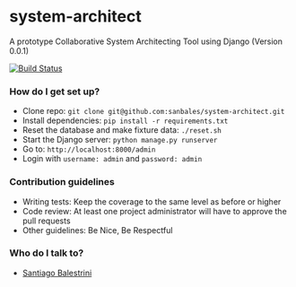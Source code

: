 # system-architect
A prototype Collaborative System Architecting Tool using Django (Version 0.0.1)

[![Build Status](https://travis-ci.org/sanbales/system-architect.svg?branch=master)](https://travis-ci.org/sanbales/system-architect)

### How do I get set up? ###

* Clone repo: `git clone git@github.com:sanbales/system-architect.git`
* Install dependencies: `pip install -r requirements.txt`
* Reset the database and make fixture data: `./reset.sh`
* Start the Django server: `python manage.py runserver`
* Go to: `http://localhost:8000/admin`
* Login with `username: admin` and `password: admin`

### Contribution guidelines ###

* Writing tests: Keep the coverage to the same level as before or higher
* Code review: At least one project administrator will have to approve the pull requests
* Other guidelines: Be Nice, Be Respectful

### Who do I talk to? ###

* [Santiago Balestrini](mailto://sanbales@gmail.com)